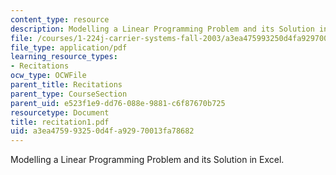```yaml
---
content_type: resource
description: Modelling a Linear Programming Problem and its Solution in Excel.
file: /courses/1-224j-carrier-systems-fall-2003/a3ea475993250d4fa92970013fa78682_recitation1.pdf
file_type: application/pdf
learning_resource_types:
- Recitations
ocw_type: OCWFile
parent_title: Recitations
parent_type: CourseSection
parent_uid: e523f1e9-dd76-088e-9881-c6f87670b725
resourcetype: Document
title: recitation1.pdf
uid: a3ea4759-9325-0d4f-a929-70013fa78682
---
```

Modelling a Linear Programming Problem and its Solution in Excel.